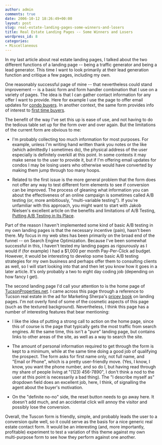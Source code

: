 ```yaml
---
author: admin
comments: true
date: 2006-10-12 18:26:49+00:00
layout: post
slug: real-estate-landing-pages-some-winners-and-losers
title: Real Estate Landing Pages -- Some Winners and Losers
wordpress_id: 8
categories:
- Miscellaneous
---
```


In my last article about real estate landing pages, I talked about the two different functions of a landing page -- being a traffic generator and being a lead generator.  This time I want to look primarily at their lead generation function and critique a few pages, including my own.

One reasonably successful page of mine -- that nevertheless could stand improvement -- is a basic form and form handler combination that I use on a variety of pages.  The idea is that I can gather contact information for any offer I want to provide.  Here for example I use the page to offer email updates for [condo buyers](http://www.sacramento-home.com/condos).  In another context, the same form provides info of interest to [first time buyers](http://www.sacramento-home.com/buyers/FirstTimeBuyers.php).

The benefit of the way I've set this up is ease of use, and not having to do the tedious table set up for the form over and over again.  But the limitations of the current form are obvious to me:



	
  * I'm probably collecting too much information for most purposes.  For example, unless I'm writing hand written thank you notes or the like (which admittedly I sometimes do), the physical address of the user especially is definitely overkill at this point.  In some contexts it may make sense to the user to provide it, but if I'm offering email updates for condos I may be losing users who otherwise would have converted by making them jump through too many hoops.

	
  * Related to the first issue is the more general problem that the form does not offer any way to test different form elements to see if conversion can be improved.  The process of gleaning what information you can about the effectiveness of an online campaign is sometimes called A/B testing (or, more ambitiously, "multi-variable testing").  If you're unfamiliar with this approach, you might want to start with Jakob Nielsen's excellent article on the benefits and limitations of A/B Testing, [Putting A/B Testing in Its Place](http://www.useit.com/alertbox/20050815.html).


Part of the reason I haven't implemented some kind of basic A/B testing in my own landing pages is that the necessary incentive (pain), hasn't been there.  My focus in my web sites has been primarily on the broad end of the funnel -- on Search Engine Optimization.  Because I've been somewhat successful in this, I haven't tested my landing pages as rigourously as I would if (for example) I had a $1,000 per month Pay-Per-Click ad budget.  However, it would be interesting to develop some basic A/B testing strategies for my own business and perhaps offer them to consulting clients as well, so I will start looking into that and then let you know how it goes in a later article.  It's only probably a two to eight day coding job (depending on how fancy I get).

The second landing page I'd call your attention to is the home page of [TucsonProperties.net](http://www.tucsonproperties.net).  I came across this page through a reference to Tucson real estate in the ad for Marketing Sherpa's [pricey book](http://www.sherpastore.com/Landing-Page-Handbook-Raise-Conversions.html) on landing pages.  I'm not overly fond of some of the cosmetic aspects of this page (such as the textured background).  Nevertheless, I think this page has a number of interesting features that bear mentioning:



	
  * I like the idea of putting a strong call to action on the home page, since this of course is the page that typically gets the most traffic from search engines.  At the same time, this isn't a "pure" landing page, but contains links to other areas of the site, as well as a way to search the site.

	
  * The amount of personal information required to get through the form is kept to a minimum, while at the same time doing a good job of qualifying the prospect.  The form asks for first name only, not full name, and "Email or Phone", which is a pretty user-friendly move.  (Yes, I know, I know, you want the phone number, and so do I, but having read through my share of people living at "(123) 456-7890", I don't think a nod to the user at this point is necessarily a bad thing).  The "I describe myself as" dropdown field does an excellent job, here, I think, of signalling the agent about the buyer's motivation.

	
  * On the "definite no-no" side, the reset button needs to go away here.  It doesn't add much, and an accidental click will annoy the visitor and possibly lose the conversion.


Overall, the Tuscon form is friendly, simple, and probably leads the user to a conversion quite well, so it could serve as the basis for a nice generic real estate contact form.  It would be an interesting (and, more importantly, profitable) experiment to test a variation of this theme against my own multi-purpose form to see how they perform against one another.

